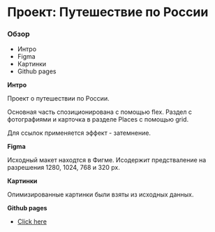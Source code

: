 # Проект: Путешествие по России

### Обзор
* Интро
* Figma
* Картинки
* Github pages

**Интро**

Проект о путешествии по России.

Основная часть спозиционирована с помощью flex. Раздел с фотографиями и карточка в разделе Places с помощью grid.

Для ссылок применяется эффект - затемнение.

**Figma**

Исходный макет находтся в Фигме. Исодержит предстваление на разрешения 1280, 1024, 768 и 320 px.

**Картинки**

Опимизированные картинки были взяты из исходных данных.

**Github pages**
* [Click here](https://d2ctool.github.io/russian-travel/index.html)
